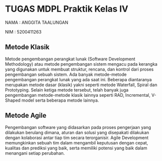 # TUGAS MDPL Praktik Kelas IV

NAMA : ANGGITA TAALUNGAN

NIM : 5200411263

## Metode Klasik
Metode pengembangan perangkat lunak (Software Development Methodology) atau metode pengembangan sistem mengacu pada kerangka yang digunakan untuk membuat struktur, rencana, dan kontrol dari proses pengembangan sebuah sistem. Ada banyak metode-metode pengembangan perangkat lunak yang ada saat ini.  Beberapa diantaranya merupakan metode dasar (klasik) yakni seperti metode Waterfall, Spiral dan Prototyping.  Selain ketiga metode tersebut, telah banyak juga pengembangan metode-metode klasik lainnya seperti RAD, Incremental, V-Shaped model serta beberapa metode lainnya.

## Metode Agile
Pengembangan software yang didasarkan pada proses pengerjaan yang dilakukan berulang dimana, aturan dan solusi yang disepakati dilakukan dengan kolaborasi antar tiap tim secara terorganisir. Agile Development memungkinkan sebuah tim dalam mengambil keputusan dengan cepat, kualitas dan prediksi yang baik, serta memiliki potensi yang baik dalam menangani setiap perubahan.

